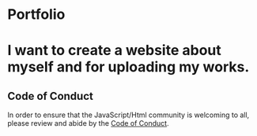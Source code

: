 # Portfolio
I want to create a website about myself and for uploading my works. 
===
## Code of Conduct
In order to ensure that the JavaScript/Html community is welcoming to all, please review and abide by the [Code of Conduct](https://tproger.ru/translations/complete-sass-guide/).
